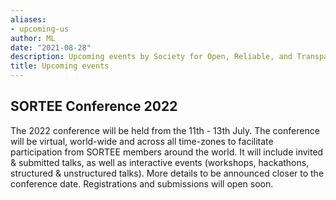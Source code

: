 ```yaml
---
aliases:
- upcoming-us
author: ML
date: "2021-08-28"
description: Upcoming events by Society for Open, Reliable, and Transparent Ecology and Evolutionary biology (SORTEE)
title: Upcoming events
---
```


## SORTEE Conference 2022  
The 2022 conference will be held from the 11th - 13th July. The conference will be virtual, world-wide and across all time-zones to facilitate participation from SORTEE members around the world. It will include invited & submitted talks, as well as 
interactive events (workshops, hackathons, structured & unstructured talks). More details to be announced closer to the conference date. Registrations and submissions will open soon.

   
&nbsp;


